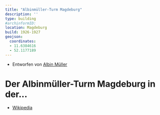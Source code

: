 ```yaml
---
title: "Albinmüller-Turm Magdeburg"
description: ''
type: building
#archinformID:
location: Magdeburg
build: 1926-1927
geojson:
  coordinates:
  - 11.6384616
  - 52.1177189
---
```


* Entworfen von [Albin Müller](/tags/Albin-Müller)

# Der Albinmüller-Turm Magdeburg in der...
* [Wikipedia](https://de.wikipedia.org/wiki/Albinm%C3%BCller-Turm)
